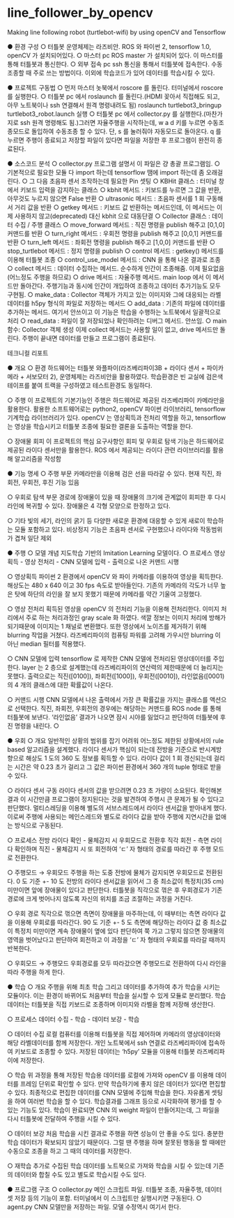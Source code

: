 # line_follower_by_opencv
Making line following robot (turtlebot-wifi) by using openCV and Tensorflow

●	환경 구성
○	터틀봇
운영체제는 라즈비안. ROS 와 파이썬 2, tensorflow 1.0, openCV 가 설치되어있다.
○	마스터 pc
ROS master 가 설치되어 있다. 이 마스터를 통해 터틀봇과 통신한다. 
○	외부 접속 pc
ssh 통신을 통해서 터틀봇에 접속한다. 수동조종할 때 주로 쓰는 방법이다. 이외에 학습코드가 있어 데이터를 학습시킬 수 있다.


●	프로젝트 구동법
○	먼저 마스터 놋북에서 roscore 를 돌린다.
터미널에서 roscore 를 실행한다.
○	터틀봇 pc 에서 roslaunch 를 돌린다.(HDMI 꽂아서 직접해도 되고, 아무 노트북이나 ssh 연결해서 원격 명령내려도 됨)
roslaunch turtlebot3_bringup turtlebot3_robot.launch 실행
○	터틀봇 pc 에서 collector.py 를 실행한다.(마찬가지로 ssh 원격 명령해도 됨.)그러면 자율주행을 시작하는데, w a d 키를 누르면 수동조종모드로 돌입하여 수동조종 할 수 있다. 단, s 를 눌러줘야 자동모드로 돌아온다. q 를 누르면 주행이 종료되고 저장할 파일이 있다면 파일을 저장한 후 프로그램이 완전히 종료된다.
	
●	소스코드 분석
○	collector.py 프로그램 설명서
이 파일은 걍 총괄 프로그램임.
○	기본적으로 필요한 모듈 다 import 하는데 tensorflow 땜에 import 하는데 좀 오래걸린다.
○	그 다음 초음파 센서 조작하는데 필요한 Pin 셋팅
○	KBHit 클래스 : 터미널 창에서 키보드 입력을 감지하는 클래스
○	kbhit 메서드 : 키보드를 누르면 그 값을 반환, 아무것도 누르지 않으면 False 반환
○	ultrasonic 메서드 : 초음파 센서를 1 회 구동해서 거리 값을 반환
○	getkey 메서드 : 키보드 값 반환하는 메서드인데, 이 메서드는 이제 사용하지 않고(deprecated) 대신 kbhit 으로 대동단결
○	Collector 클래스 : 데이터 수집 / 주행 클래스
○	move_forward 메서드 : 직진 명령을 publish 해주고 [0,1,0] 커맨드를 반환
○	turn_right 메서드 : 우회전 명령을 publish 해주고 [0,0,1] 커맨드를 반환
○	turn_left 메서드 : 좌회전 명령을 publish 해주고 [1,0,0] 커맨드를 반환
○	stop_turtlebot 메서드 : 정지 명령을 publish
○	control 메서드 : getkey() 메서드를 이용해 터틀봇 조종
○	control_use_model 메서드 : CNN 을 통해 나온 결과로 조종
○	collect 메서드 : 데이터 수집하는 메서드. 순수하게 인간이 조종해줌. 이제 필요없음(어느정도 주행을 하므로)
○	drive 메서드 : 자율주행 메서드. main loop 에서 이 메서드만 돌아간다. 주행기능과 동시에 인간이 개입하여 조종하고 데이터 추가기능도 모두 구현됨.
○	make_data : Collector 객체가 가지고 있는 이미지와 그에 대응되는 라벨 데이터를 h5py 형식의 파일로 저장하는 메서드
○	add_data : 기존의 파일에 데이터를 추가하는 메서드. 여기서 안쓰이고 이 기능은 학습을 수행하는 노트북에서 일괄적으로 처리
○	read_data : 파일이 잘 저장되었나 확인하려는 디버그 메서드. 안쓰임.
○	main 함수: Collector 객체 생성 이제 collect 메서드는 사용할 일이 없고, drive 메서드만 돌린다. 주행이 끝내면 데이터를 만들고 프로그램이 종료된다.

테크니컬 리포트

●	개요
○	환경
하드웨어는 터틀봇 와플파이(라즈베리파이3B + 라이다 센서 + 파이카메라 + 서보모터 2), 운영체제는 라즈비안을 활용하였다. 학습환경은 빈 교실에 검은색 테이프를 붙여 트랙을 구성하였고 테스트환경도 동일하다.

○	주행
이 프로젝트의 기본기능인 주행은 하드웨어로 제공된 라즈베리파이 카메라만을 활용한다. 활용한 소프트웨어로는 python2, openCV 파이썬 라이브러리, tensorflow 기계학습 라이브러리가 있다. openCV 는 영상획득과 전처리 역할을 하고, tensorflow 는 영상을 학습시키고 터틀봇 조종에 필요한 결론을 도출하는 역할을 한다.

○	장애물 회피
이 프로젝트의 핵심 요구사항인 회피 및 우회로 탐색 기능은 하드웨어로 제공된 라이다 센서만을 활용한다. ROS 에서 제공되는 라이다 관련 라이브러리를 활용해 알고리즘을 작성함

●	기능 명세
○	주행 부문
카메라만을 이용해 검은 선을 따라갈 수 있다. 현재 직진, 좌회전, 우회전, 후진 기능 있음

○	우회로 탐색 부문
경로에 장애물이 있을 때 장애물의 크기에 관계없이 회피한 후 다시 라인에 복귀할 수 있다. 장애물은 4 각형 모양으로 한정하고 있다.

○	기타
빛의 세기, 라인의 굵기 등 다양한 새로운 환경에 대응할 수 있게 새로이 학습하는 모듈 포함하고 있다. 비상정지 기능은 초음파 센서로 구현했으나 라이다와 작동범위가 겹쳐 일단 제외

●	주행
○	모델 개념
지도학습 기반의 Imitation Learning 모델이다.
○	프로세스
영상 획득 - 영상 전처리 - CNN 모델에 입력 - 출력으로 나온 커맨드 시행

○	영상획득
파이썬 2 환경에서 openCV 와 파이 카메라를 이용하여 영상을 획득한다. 해상도는 480 x 640 이고 30 fps 속도로 받아들인다. 기존의 카메라의 각도가 너무 높은 탓에 하단의 라인을 잘 보지 못했기 때문에 카메라를 약간 기울여 고정했다.

○	영상 전처리
획득된 영상을 openCV 의 전처리 기능을 이용해 전처리한다. 이미지 처리에서 주로 하는 처리과정인 gray scale 화 하였다. 색깔 정보는 이미지 처리에 방해가 되기때문에 이미지는 1 채널로 변환했다. 또한 영상에서 노이즈를 제거하기 위해 blurring 작업을 거쳤다. 라즈베리파이의 컴퓨팅 파워를 고려해 가우시안 blurring 이 아닌 median 필터를 적용했다. 

○	CNN 모델에 입력
tensorflow 로 제작한 CNN 모델에 전처리된 영상데이터를 주입한다. layer 는 2 층으로 설계했는데 라즈베리파이의 연산력의 제한때문에 더 늘리지는 못했다. 출력으로는 직진([0100]), 좌회전([1000]), 우회전([0010]), 라인없음([0001) 의 4 개의 클래스에 대한 확률값이 나온다. 

○	커맨드 시행
CNN 모델에서 나온 출력에서 가장 큰 확률값을 가지는 클래스를 액션으로 선택한다. 직진, 좌회전, 우회전의 경우에는 해당하는 커맨드를 ROS node 를 통해 터틀봇에 보낸다. ‘라인없음’ 결과가 나오면 잠시 시야를 잃었다고 판단하여 터틀봇에 후진 명령을 내린다.
○	


●	우회
○	개요
일반적인 상황의 범위를 잡기 어려워 어느정도 제한된 상황에서의 rule based 알고리즘을 설계했다. 라이다 센서가 핵심이 되는데 전방을 기준으로 반시계방향으로 해상도 1 도의 360 도 정보를 획득할 수 있다. 라이다 값이 1 회 갱신되는데 걸리는 시간은 약 0.23 초가 걸리고 그 값은 파이썬 환경에서 360 개의 tuple 형태로 받을 수 있다.

○	라이다 센서 구동
라이다 센서의 값을 받으려면 0.23 초 가량이 소요된다. 확인해본 결과 이 시간만큼 프로그램이 정지된다는 것을 발견하여 주행시 큰 문제가 될 수 있다고 판단했다. 멀티스레딩을 이용해 별도의 서브스레드에서 라이다 센서값을 받아내게 했다. 이로써 주행에 사용되는 메인스레드와 별도로 라이다 값을 받아 주행에 지연시간을 없애는 방식으로 구동된다.


○	프로세스
전방 라이다 확인 - 물체감지 시 우회모드로 전환후 직각 회전 - 측면 라이다 확인하며 직진 - 물체감지 시 또 회전하여 ‘ㄷ’ 자 형태의 경로를 따라간 후 주행 모드로 전환한다.

○	주행모드 → 우회모드
주행을 하는 도중 전방에 물체가 감지되면 우회모드로 전환된다. 0 도 기준 +- 10 도 전방의 라이다 센서값을 읽어서 그 중 최소값이 특정치(35 cm) 미만이면 앞에 장애물이 있다고 판단한다. 터틀봇을 직각으로 꺾은 후 우회경로가 기존 경로에 크게 벗어나지 않도록 자신의 위치를 조금 조절하는 과정을 거친다.

○	우회 경로
직각으로 꺾으면 측면이 장애물을 마주하는데, 이 때부터는 측면 라이다 값을 이용해 우회로를 따라간다. 90 도 기준 +- 5 도 측면에 해당하는 라이다 값 중 최소값이 특정치 미만이면 계속 장애물이 옆에 있다 판단하여 쭉 가고 그렇지 않으면 장애물의 영역을 벗어났다고 판단하여 회전하고 이 과정을 ‘ㄷ’ 자 형태의 우회로를 따라갈 때까지 반복한다.

○	우회모드 → 주행모드
우회경로를 모두 따라갔으면 주행모드로 전환하여 다시 라인을 따라 주행을 하게 한다.

●	학습
○	개요
주행을 위해 최초 학습 그리고 데이터를 추가하여 추가 학습을 시키는 모듈이다. 이는 환경이 바뀌어도 처음부터 학습을 실시할 수 있게 모듈로 분리했다. 학습데이터는 터틀봇을 직접 키보드로 조종하며 이미지와 라벨을 함께 저장해 생산한다.

○	프로세스
데이터 수집 - 학습 - 데이터 보강 - 학습

○	데이터 수집
로컬 컴퓨터를 이용해 터틀봇을 직접 제어하며 카메라의 영상데이터와 해당 라벨데이터를 함께 저장한다. 개인 노트북에서 ssh 연결로 라즈베리파이에 접속하여 키보드로 조종할 수 있다. 저장된 데이터는 ‘h5py’ 모듈을 이용해 터틀봇 라즈베리파이에 저장한다.

○	학습
위 과정을 통해 저장된 학습용 데이터를 로컬에 가져와 openCV 를 이용해 데이터를 프레임 단위로 확인할 수 있다. 만약 학습하기에 좋지 않은 데이터가 있다면 편집할 수 있다. 최종적으로 편집한 데이터를 CNN 모델에 주입해 학습을 한다. 자유롭게 셋팅을 하여 여러번 학습을 할 수 있다. 학습결과를 그래프 등으로 시각화하여 평가를 할 수 있는 기능도 있다. 학습이 완료되면 CNN 의 weight 파일이 만들어지는데, 그 파일을 다시 터틀봇에 전달하여 주행을 시킬 수 있다.

○	데이터 보강
처음 학습을 시킨 결과로 주행을 하면 성능이 안 좋을 수도 있다. 충분한 학습 데이터가 확보되지 않았기 때문이다. 그럴 땐 주행을 하며 잘못된 행동을 할 때에만 수동으로 조종을 하고 그 때의 데이터를 저장한다. 

○	재학습
추가로 수집된 학습 데이터를 노트북으로 가져와 학습을 시킬 수 있는데 기존의 데이터와 합칠 수도 있고 별도로 학습시킬 수도 있다.

●	프로그램 구조
○	collector.py
메인 스크립트 파일. 터틀봇 조종, 자율주행, 데이터셋 저장 등의 기능이 포함. 터미널에서 이 스크립트만 실행시키면 구동된다.
○	agent.py
CNN 모델만을 저장하는 파일. 모델 수정역시 여기서 한다.

